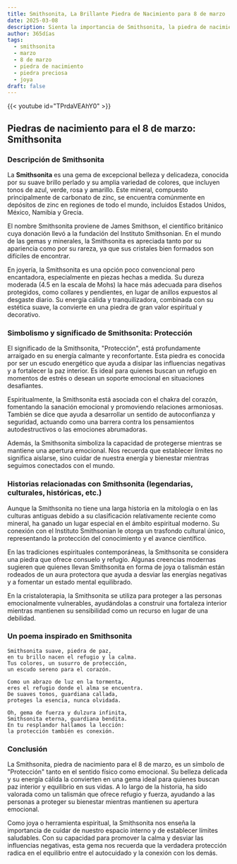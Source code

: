 ```yaml
---
title: Smithsonita, La Brillante Piedra de Nacimiento para 8 de marzo
date: 2025-03-08
description: Sienta la importancia de Smithsonita, la piedra de nacimiento de 8 de marzo que simboliza Protección. Deje que su belleza y significado iluminen su día.
author: 365días
tags:
  - smithsonita
  - marzo
  - 8 de marzo
  - piedra de nacimiento
  - piedra preciosa
  - joya
draft: false
---
```


{{< youtube id="TPrdaVEAhY0" >}}

## Piedras de nacimiento para el 8 de marzo: Smithsonita

### Descripción de Smithsonita

La **Smithsonita** es una gema de excepcional belleza y delicadeza, conocida por su suave brillo perlado y su amplia variedad de colores, que incluyen tonos de azul, verde, rosa y amarillo. Este mineral, compuesto principalmente de carbonato de zinc, se encuentra comúnmente en depósitos de zinc en regiones de todo el mundo, incluidos Estados Unidos, México, Namibia y Grecia.

El nombre Smithsonita proviene de James Smithson, el científico británico cuya donación llevó a la fundación del Instituto Smithsonian. En el mundo de las gemas y minerales, la Smithsonita es apreciada tanto por su apariencia como por su rareza, ya que sus cristales bien formados son difíciles de encontrar.

En joyería, la Smithsonita es una opción poco convencional pero encantadora, especialmente en piezas hechas a medida. Su dureza moderada (4.5 en la escala de Mohs) la hace más adecuada para diseños protegidos, como collares y pendientes, en lugar de anillos expuestos al desgaste diario. Su energía cálida y tranquilizadora, combinada con su estética suave, la convierte en una piedra de gran valor espiritual y decorativo.

### Simbolismo y significado de Smithsonita: Protección

El significado de la Smithsonita, "Protección", está profundamente arraigado en su energía calmante y reconfortante. Esta piedra es conocida por ser un escudo energético que ayuda a disipar las influencias negativas y a fortalecer la paz interior. Es ideal para quienes buscan un refugio en momentos de estrés o desean un soporte emocional en situaciones desafiantes.

Espiritualmente, la Smithsonita está asociada con el chakra del corazón, fomentando la sanación emocional y promoviendo relaciones armoniosas. También se dice que ayuda a desarrollar un sentido de autoconfianza y seguridad, actuando como una barrera contra los pensamientos autodestructivos o las emociones abrumadoras.

Además, la Smithsonita simboliza la capacidad de protegerse mientras se mantiene una apertura emocional. Nos recuerda que establecer límites no significa aislarse, sino cuidar de nuestra energía y bienestar mientras seguimos conectados con el mundo.

### Historias relacionadas con Smithsonita (legendarias, culturales, históricas, etc.)

Aunque la Smithsonita no tiene una larga historia en la mitología o en las culturas antiguas debido a su clasificación relativamente reciente como mineral, ha ganado un lugar especial en el ámbito espiritual moderno. Su conexión con el Instituto Smithsonian le otorga un trasfondo cultural único, representando la protección del conocimiento y el avance científico.

En las tradiciones espirituales contemporáneas, la Smithsonita se considera una piedra que ofrece consuelo y refugio. Algunas creencias modernas sugieren que quienes llevan Smithsonita en forma de joya o talismán están rodeados de un aura protectora que ayuda a desviar las energías negativas y a fomentar un estado mental equilibrado.

En la cristaloterapia, la Smithsonita se utiliza para proteger a las personas emocionalmente vulnerables, ayudándolas a construir una fortaleza interior mientras mantienen su sensibilidad como un recurso en lugar de una debilidad.

### Un poema inspirado en Smithsonita

```
Smithsonita suave, piedra de paz,  
en tu brillo nacen el refugio y la calma.  
Tus colores, un susurro de protección,  
un escudo sereno para el corazón.  

Como un abrazo de luz en la tormenta,  
eres el refugio donde el alma se encuentra.  
De suaves tonos, guardiana callada,  
proteges la esencia, nunca olvidada.  

Oh, gema de fuerza y dulzura infinita,  
Smithsonita eterna, guardiana bendita.  
En tu resplandor hallamos la lección:  
la protección también es conexión.
```

### Conclusión

La Smithsonita, piedra de nacimiento para el 8 de marzo, es un símbolo de "Protección" tanto en el sentido físico como emocional. Su belleza delicada y su energía cálida la convierten en una gema ideal para quienes buscan paz interior y equilibrio en sus vidas. A lo largo de la historia, ha sido valorada como un talismán que ofrece refugio y fuerza, ayudando a las personas a proteger su bienestar mientras mantienen su apertura emocional.

Como joya o herramienta espiritual, la Smithsonita nos enseña la importancia de cuidar de nuestro espacio interno y de establecer límites saludables. Con su capacidad para promover la calma y desviar las influencias negativas, esta gema nos recuerda que la verdadera protección radica en el equilibrio entre el autocuidado y la conexión con los demás.